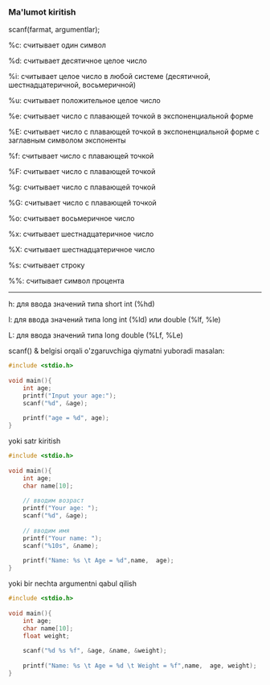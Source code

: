 ### Ma'lumot kiritish

scanf(farmat, argumentlar);

%c: считывает один символ

%d: считывает десятичное целое число

%i: считывает целое число в любой системе (десятичной, шестнадцатеричной, восьмеричной)

%u: считывает положительное целое число

%e: считывает число с плавающей точкой в экспоненциальной форме

%E: считывает число с плавающей точкой в экспоненциальной форме с заглавным символом экспоненты

%f: считывает число с плавающей точкой

%F: считывает число с плавающей точкой

%g: считывает число с плавающей точкой

%G: считывает число с плавающей точкой

%o: считывает восьмеричное число

%x: считывает шестнадцатеричное число

%X: считывает шестнадцатеричное число

%s: считывает строку

%%: считывает символ процента

- - -

h: для ввода значений типа short int (%hd)

l: для ввода значений типа long int (%ld) или double (%lf, %le)

L: для ввода значений типа long double (%Lf, %Le)

scanf() & belgisi orqali o'zgaruvchiga qiymatni yuboradi masalan: 

```c
#include <stdio.h>
 
void main(){
    int age;
    printf("Input your age:");
    scanf("%d", &age);
     
    printf("age = %d", age);
}
```

yoki satr kiritish

```c
#include <stdio.h>
 
void main(){
    int age;
    char name[10];
    
    // вводим возраст
    printf("Your age: ");
    scanf("%d", &age);
    
    // вводим имя
    printf("Your name: ");
    scanf("%10s", &name);
     
    printf("Name: %s \t Age = %d",name,  age);
}
```

yoki bir nechta argumentni qabul qilish

```c
#include <stdio.h>
 
void main(){
    int age;
    char name[10];
    float weight;
    
    scanf("%d %s %f", &age, &name, &weight);
     
    printf("Name: %s \t Age = %d \t Weight = %f",name,  age, weight);
}
```
